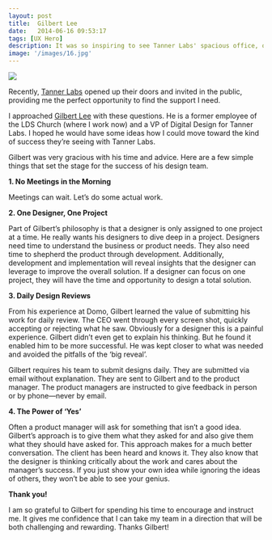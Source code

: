 ```yaml
---
layout: post
title:  Gilbert Lee
date:   2014-06-16 09:53:17
tags: [UX Hero]
description: It was so inspiring to see Tanner Labs' spacious office, open to the out-of-doors; eat their delicious catered lunch; and drink in the free-thinking, dynamic vibe flowing in and out with the breeze. This is awesome! Can I do this for my team?
image: '/images/16.jpg'
---
```

<div class="thumbnail clearfix">
	<img class="portrait" src="{{ "/images/36c7922.jpg" | prepend: site.baseurl }}">
</div>
<p class="lead lead-1">Recently, <a href="http://tanner-labs.com" title="Tanner Labs">Tanner Labs</a> opened up their doors and invited in the public, providing me the perfect opportunity to find the support I need.</p>

<div class="body body-2">
    <p>I approached <a href="http://gilbertlee.org" title="Gilbert Lee">Gilbert Lee</a> with these questions. He is a former employee of the LDS Church (where I work now) and a VP of Digital Design for Tanner Labs. I hoped he would have some ideas how I could move toward the kind of success they’re seeing with Tanner Labs.</p>
    <p>Gilbert was very gracious with his time and advice. Here are a few simple things that set the stage for the success of his design team.</p>
    <p><strong>1. No Meetings in the Morning&nbsp;</strong></p>
    <p>Meetings can wait. Let’s do some actual work.&nbsp;</p>
    <p><strong>2. One Designer, One Project&nbsp;</strong></p>
    <p>Part of Gilbert’s philosophy is that a designer is only assigned to one project at a time. He really wants his designers to dive deep in a project. Designers need time to understand the business or product needs. They also need time to shepherd the product through development. Additionally, development and implementation will reveal insights that the designer can leverage to improve the overall solution. If a designer can focus on one project, they will have the time and opportunity to design a total solution.&nbsp;</p>
    <p><strong>3. Daily Design Reviews&nbsp;</strong></p>
    <p>From his experience at Domo, Gilbert learned the value of submitting his work for daily review. The CEO went through every screen shot, quickly accepting or rejecting what he saw. Obviously for a designer this is a painful experience. Gilbert didn’t even get to explain his thinking. But he found it enabled him to be more successful. He was kept closer to what was needed and avoided the pitfalls of the ‘big reveal’.</p>
	<p>Gilbert requires his team to submit designs daily. They are submitted via email without explanation. They are sent to Gilbert and to the product manager. The product managers are instructed to give feedback in person or by phone—never by email.&nbsp;</p>
    <p><strong>4. The Power of ‘Yes’&nbsp;</strong></p>
    <p>Often a product manager will ask for something that isn’t a good idea. Gilbert’s approach is to give them what they asked for and also give them what they should have asked for. This approach makes for a much better conversation. The client has been heard and knows it. They also know that the designer is thinking critically about the work and cares about the manager’s success. If you just show your own idea while ignoring the ideas of others, they won’t be able to see your genius.&nbsp;</p>
	<p><strong>Thank you!</strong></p>
    <p>I am so grateful to Gilbert for spending his time to encourage and instruct me. It gives me confidence that I can take my team in a direction that will be both challenging and rewarding. Thanks Gilbert!</p>
</div>

